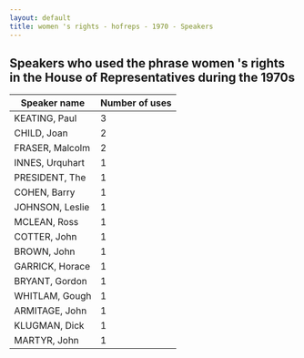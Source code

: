 ```yaml
---
layout: default
title: women 's rights - hofreps - 1970 - Speakers
---
```

## Speakers who used the phrase **women 's rights** in the House of Representatives during the 1970s

| Speaker name | Number of uses |
|--------------|----------------|
|KEATING, Paul|3|
|CHILD, Joan|2|
|FRASER, Malcolm|2|
|INNES, Urquhart|1|
|PRESIDENT, The|1|
|COHEN, Barry|1|
|JOHNSON, Leslie|1|
|MCLEAN, Ross|1|
|COTTER, John|1|
|BROWN, John|1|
|GARRICK, Horace|1|
|BRYANT, Gordon|1|
|WHITLAM, Gough|1|
|ARMITAGE, John|1|
|KLUGMAN, Dick|1|
|MARTYR, John|1|
